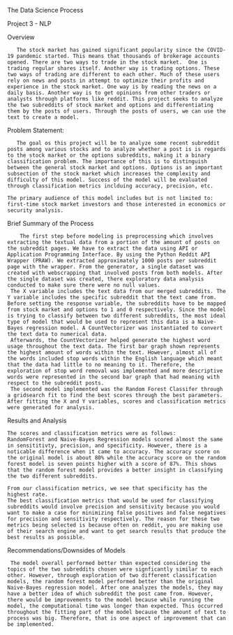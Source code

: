

The Data Science Process

Project 3 - NLP


Overview

       The stock market has gained significant popularity since the COVID-19 pandemic started. This means that thousands of brokerage accounts opened. There are two ways to trade in the stock market.  One is trading regular shares itself. Another way is trading options. These two ways of trading are different to each other. Much of these users rely on news and posts in attempt to optimize their profits and experience in the stock market. One way is by reading the news on a daily basis. Another way is to get opinions from other traders or analysts through platforms like reddit. This project seeks to analyze the two subreddits of stock market and options and differentiating them by the posts of users. Through the posts of users, we can use the text to create a model.


Problem Statement:
     
       The goal os this project will be to analyze some recent subreddit posts among various stocks and to analyze whether a post is is regards to the stock market or the options subreddits, making it a binary classification problem. The importance of this is to distinguish between the general stock market and options. Options is an important subsection of the stock market which increases the complexity and difficulty of this model. Success of the model will be evaluated through classification metrics inclduing accuracy, precision, etc.

    The primary audience of this model includes but is not limited to: first-time stock market investors and those interested in economics or security analysis. 

Brief Summary of the Process

        The first step before modeling is preprocessing which involves extracting the textual data from a portion of the amount of posts on the subreddit pages. We have to extract the data using API or Application Programming Interface. By using the Python Reddit API Wrapper (PRAW). We extracted approximately 1000 posts per subreddit page with the wrapper. From the generator, a single dataset was created with webscrapping that involved posts from both models. After the single dataset was created, there exploratory data analysis conducted to make sure there were no null values.
     The X variable includes the text data from our merged subreddits. The Y variable includes the specific subreddit that the text came from. Before setting the response variable, the subreddits have to be mapped from stock market and options to 1 and 0 respectively. Since the model is trying to classify between two different subreddits, the most ideal type of model that would be used to represent this data is a Naive-Bayes regression model. A CountVectorizer was instantiated to convert the text data to numerical data. 
     Afterwards, the CountVectorizer helped generate the highest word usage throughout the text data. The first bar graph shown represents the highest amount of words within the text. However, almost all of the words included stop words within the English language which meant that the data had little to no meaning to it. Therefore, the exploration of stop word removal was implemented and more descriptive words were represented in the second bar graph that had meaning with respect to the subreddit posts. 
     The second model implemented was the Random Forest Classifer through a gridsearch fit to find the best scores through the best parameters. After fitting the X and Y variables, scores and classification metrics were generated for analysis.
     
Results and Analysis
    
    The scores and classification metrics were as follows:
    RandomForest and Naive-Bayes Regression models scored almost the same in sensititivty, precision, and specificity. However, there is a noticable difference when it came to accuracy. The accuracy score on the original model is about 80% while the accuracy score on the random forest model is seven points higher with a score of 87%. This shows that the random forest model provides a better insight in classifying the two different subreddits. 
    
    From our classification metrics, we see that specificity has the highest rate. 
    The best classification metrics that would be used for classifying subreddits would involve precision and sensitivity because you would want to make a case for minimizing false positives and false negatives for precision and sensitivity respectively. The reason for these two metrics being selected is because often on reddit, you are making use of their search engine and want to get search results that produce the best results as possible.
 

Recommendations/Downsides of Models
   
     The model overall performed better than expected considering the topics of the two subreddits chosen were signficantly similar to each other. However, through exploration of two different classification models, the random forest model performed better than the original Naive-Bayes regression model. After one analyzes the models, they may have a better idea of which subreddit the post came from. However, there would be improvements to the model because while running the model, the computational time was longer than expected. This occurred throughout the fitting part of the model because the amount of text to process was big. Therefore, that is one aspect of improvement that can be implemented.
     
      




